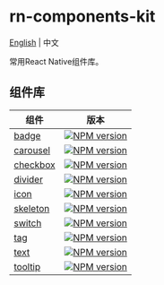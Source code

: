 # rn-components-kit

[English](./README.md) | 中文

常用React Native组件库。

## 组件库

|组件|版本|
|---------|-------|
|[badge](https://github.com/SmallStoneSK/rn-components-kit/tree/master/packages/Badge/README.zh-CN.md)|[![NPM version](https://img.shields.io/npm/v/@rn-components-kit/badge.svg)](https://www.npmjs.com/package/@rn-components-kit/badge)|
|[carousel](https://github.com/SmallStoneSK/rn-components-kit/tree/master/packages/Carousel/README.zh-CN.md)|[![NPM version](https://img.shields.io/npm/v/@rn-components-kit/carousel.svg)](https://www.npmjs.com/package/@rn-components-kit/carousel)|
|[checkbox](https://github.com/SmallStoneSK/rn-components-kit/tree/master/packages/CheckBox/README.zh-CN.md)|[![NPM version](https://img.shields.io/npm/v/@rn-components-kit/checkbox.svg)](https://www.npmjs.com/package/@rn-components-kit/checkbox)|
|[divider](https://github.com/SmallStoneSK/rn-components-kit/tree/master/packages/Divider/README.zh-CN.md)|[![NPM version](https://img.shields.io/npm/v/@rn-components-kit/divider.svg)](https://www.npmjs.com/package/@rn-components-kit/divider)|
|[icon](https://github.com/SmallStoneSK/rn-components-kit/tree/master/packages/Icon/README.zh-CN.md)|[![NPM version](https://img.shields.io/npm/v/@rn-components-kit/icon.svg)](https://www.npmjs.com/package/@rn-components-kit/icon)|
|[skeleton](https://github.com/SmallStoneSK/rn-components-kit/tree/master/packages/Skeleton/README.zh-CN.md)|[![NPM version](https://img.shields.io/npm/v/@rn-components-kit/skeleton.svg)](https://www.npmjs.com/package/@rn-components-kit/skeleton)|
|[switch](https://github.com/SmallStoneSK/rn-components-kit/tree/master/packages/Switch/README.zh-CN.md)|[![NPM version](https://img.shields.io/npm/v/@rn-components-kit/switch.svg)](https://www.npmjs.com/package/@rn-components-kit/switch)|
|[tag](https://github.com/SmallStoneSK/rn-components-kit/tree/master/packages/Tag/README.zh-CN.md)|[![NPM version](https://img.shields.io/npm/v/@rn-components-kit/tag.svg)](https://www.npmjs.com/package/@rn-components-kit/tag)|
|[text](https://github.com/SmallStoneSK/rn-components-kit/blob/master/packages/Text/README.zh-CN.md)|[![NPM version](https://img.shields.io/npm/v/@rn-components-kit/text.svg)](https://www.npmjs.com/package/@rn-components-kit/text)|
|[tooltip](https://github.com/SmallStoneSK/rn-components-kit/blob/master/packages/Tooltip/README.zh-CN.md)|[![NPM version](https://img.shields.io/npm/v/@rn-components-kit/tooltip.svg)](https://www.npmjs.com/package/@rn-components-kit/tooltip)|
